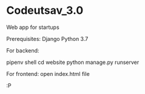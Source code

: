 # Codeutsav_3.0
Web app for startups

Prerequisites:
Django
Python 3.7


For backend:

pipenv shell
cd website
python manage.py runserver

For frontend:
open index.html file

:P
